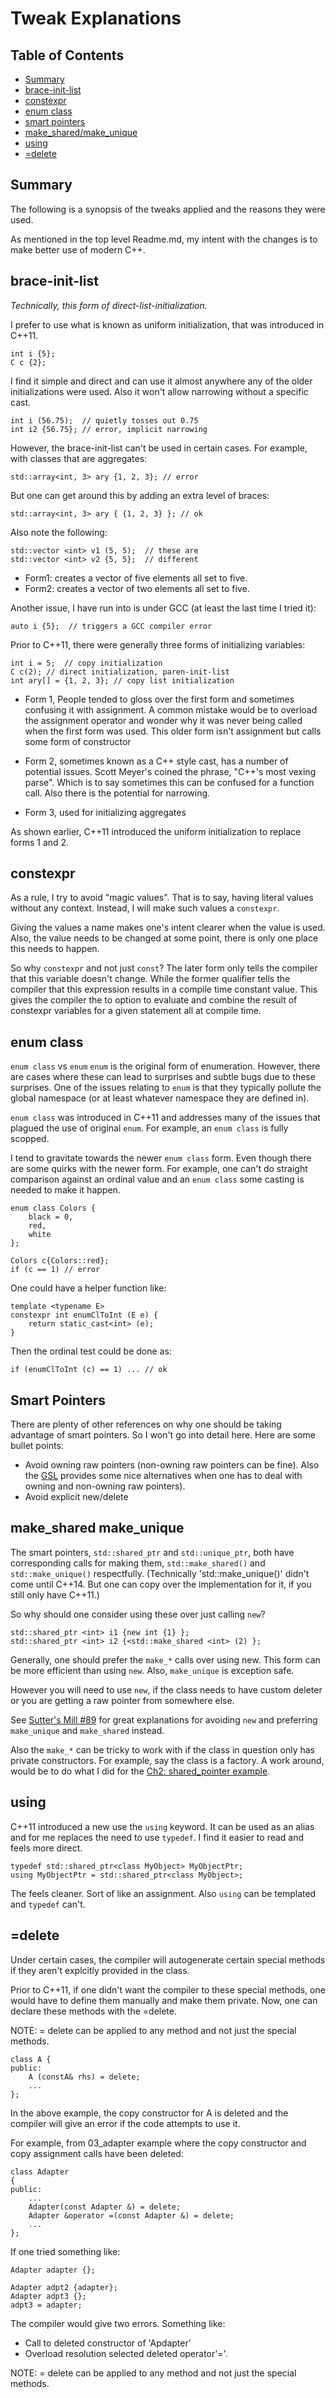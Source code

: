# Tweak Explanations
## Table of Contents
* [Summary](#summary)
* [brace-init-list](#braceinitlist)
* [constexpr](#constexpr)
* [enum class](#enumclass)
* [smart pointers](#smartpointers)
* [make_shared/make_unique](#makeshared)
* [using](#using)
* [=delete](#equalsdelete)


## Summary
The following is a synopsis of the tweaks applied and the reasons they were used.

As mentioned in the top level Readme.md, my intent with the changes is to make better use of modern C++.

<a name="braceinitlist" > </a>
## brace-init-list 
*Technically, this form of direct-list-initialization.*

I prefer to use what is known as uniform initialization, that was introduced in C++11.

```
int i {5};
C c {2};
```

I find it simple and direct and can use it almost anywhere any of the older initializations were used.  Also it won't allow narrowing without a specific cast.  

```
int i (56.75);  // quietly tosses out 0.75
int i2 {56.75}; // error, implicit narrowing
```

However, the brace-init-list can't be used in certain cases.  For example, with classes that are aggregates:

```
std::array<int, 3> ary {1, 2, 3}; // error
```

But one can get around this by adding an extra level of braces:

```
std::array<int, 3> ary { {1, 2, 3} }; // ok
```

Also note the following:

```
std::vector <int> v1 (5, 5);  // these are
std::vector <int> v2 {5, 5};  // different
```

* Form1: creates a vector of five elements all set to five.
* Form2: creates a vector of two elements all set to five.

Another issue, I have run into is under GCC (at least the last time I tried it):

```
auto i {5};  // triggers a GCC compiler error
```

Prior to C++11, there were generally three forms of initializing variables:

```
int i = 5;  // copy initialization
C c(2); // direct initialization, paren-init-list
int ary[] = {1, 2, 3}; // copy list initialization
```

* Form 1, People tended to gloss over the first form and sometimes confusing it with assignment.  A common mistake would be to overload the assignment operator and wonder why it was never being called when the first form was used.  This older form isn't assignment but calls some form of constructor

* Form 2, sometimes known as a C++ style cast, has a number of potential issues.  Scott Meyer's coined the phrase, "C++'s most vexing parse".  Which is to say sometimes this can be confused for a function call.  Also there is the potential for narrowing.

* Form 3, used for initializing aggregates

As shown earlier, C++11 introduced the uniform initialization to replace forms 1 and 2.

## constexpr
As a rule, I try to avoid "magic values".  That is to say, having literal values without any context.  Instead, I will make such values a `constexpr`.

Giving the values a name makes one's intent clearer when the value is used.  Also, the value needs to be changed at some point, there is only one place this needs to happen.

So why `constexpr` and not just `const`?
The later form only tells the compiler that this variable doesn't change.  While the former qualifier tells the compiler that this expression results in a compile time constant value.  This gives the compiler the to option to evaluate and combine the result of constexpr variables for a given statement all at compile time.
 
 <a name="enumclass" > </a>
## enum class 
`enum class` vs `enum`
`enum` is the original form of enumeration.  However, there are cases where these can lead to surprises and subtle bugs due to these surprises.  One of the issues relating to `enum` is that they typically pollute the global namespace (or at least whatever namespace they are defined in).

`enum class` was introduced in C++11 and addresses many of the issues that plagued the use of original `enum`.  For example, an `enum class` is fully scopped.

I tend to gravitate towards the newer `enum class` form.  Even though there are some quirks with the newer form.  For example, one can't do straight comparison against an ordinal value and an `enum class` some casting is needed to make it happen.

```
enum class Colors {
    black = 0,
    red,
    white
};

Colors c{Colors::red};
if (c == 1) // error
```

One could have a helper function like:

```
template <typename E>
constexpr int enumClToInt (E e) {
    return static_cast<int> (e);
}
```

Then the ordinal test could be done as:

```
if (enumClToInt (c) == 1) ... // ok
```

<a name="smartpointers"></a>
## Smart Pointers 
There are plenty of other references on why one should be taking advantage of smart pointers.  So I won't go into detail here. Here are some bullet points:

* Avoid owning raw pointers (non-owning raw pointers can be fine).  Also the [GSL](https://github.com/Microsoft/GSL) provides some nice alternatives when one has to deal with owning and non-owning raw pointers).
* Avoid explicit new/delete

<a name="makeshared"> </a>
## make\_shared make\_unique 
The smart pointers, `std::shared_ptr` and `std::unique_ptr`, both have corresponding calls for making them, `std::make_shared()` and `std::make_unique()` respectfully. (Technically 'std::make_unique()' didn't come until C++14.  But one can copy over the implementation for it, if you still only have C++11.)

So why should one consider using these over just calling `new`?

```
std::shared_ptr <int> i1 {new int {1} };
std::shared_ptr <int> i2 {<std::make_shared <int> (2) };
```

Generally, one should prefer the `make_*` calls over using new.  This form can be more efficient than using `new`. Also, `make_unique` is exception safe.

However you will need to use `new`, if the class needs to have custom deleter or you are getting a raw pointer from somewhere else.

See [Sutter's Mill #89](https://herbsutter.com/2013/05/29/gotw-89-solution-smart-pointers/) for great explanations for avoiding `new` and preferring `make_unique` and `make_shared` instead.

Also the `make_*` can be tricky to work with if the class in question only has private constructors. For example, say the class is a factory.  A work around, would be to do what I did for the [Ch2: shared_pointer example](https://github.com/tlanc007/APIBookTweaks/tree/master/02_Qualities/shared_pointer).

## using
C++11 introduced a new use the `using` keyword.  It can be used as an alias and for me replaces the need to use `typedef`.  I find it easier to read and feels more direct.

```
typedef std::shared_ptr<class MyObject> MyObjectPtr;
using MyObjectPtr = std::shared_ptr<class MyObject>;
```  

The feels cleaner.  Sort of like an assignment.  Also `using` can be templated and `typedef` can't.

<a name="equalsdelete"> </a>
## =delete 
Under certain cases, the compiler will autogenerate certain special methods if they aren't explcitly provided in the class.

Prior to C++11, if one didn't want the compiler to these special methods, one would have to define them manually and make them private.   Now, one can declare these methods with the =delete.

NOTE:  = delete can be applied to any method and not just the special methods.


```
class A {
public:
    A (constA& rhs) = delete;
    ...
};
```
In the above example, the copy constructor for A is deleted and the compiler will give an error if the code attempts to use it.

For example, from 03_adapter example where the copy constructor and copy assignment calls have been deleted:

```
class Adapter
{
public:
	...
    Adapter(const Adapter &) = delete;
    Adapter &operator =(const Adapter &) = delete;
	...
};
```
If one tried something like:

```
Adapter adapter {};
    
Adapter adpt2 {adapter};
Adapter adpt3 {};
adpt3 = adapter;
```
The compiler would give two errors.  Something like:

* Call to deleted constructor of 'Apdapter'
* Overload resolution selected deleted operator'='.


NOTE:  = delete can be applied to any method and not just the special methods.
